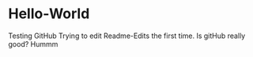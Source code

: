# Hello-World
Testing GitHub
Trying to edit Readme-Edits the first time.
Is gitHub really good? Hummm 
